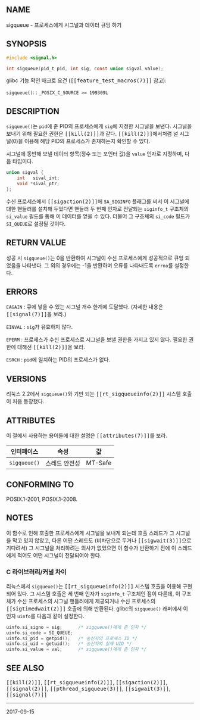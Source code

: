 ## NAME

sigqueue - 프로세스에게 시그널과 데이터 큐잉 하기

## SYNOPSIS

```c
#include <signal.h>

int sigqueue(pid_t pid, int sig, const union sigval value);
```

glibc 기능 확인 매크로 요건 (<tt>[[feature_test_macros(7)]]</tt> 참고):

`sigqueue()`:
:   `_POSIX_C_SOURCE >= 199309L`

## DESCRIPTION

`sigqueue()`는 `pid`에 준 PID의 프로세스에게 `sig`에 지정한 시그널을 보낸다. 시그널을 보내기 위해 필요한 권한은 <tt>[[kill(2)]]</tt>과 같다. <tt>[[kill(2)]]</tt>에서처럼 널 시그널(0)을 이용해 해당 PID의 프로세스가 존재하는지 확인할 수 있다.

시그널에 동반해 보낼 데이터 항목(정수 또는 포인터 값)을 `value` 인자로 지정하며, 다음 타입이다.

```c
union sigval {
    int   sival_int;
    void *sival_ptr;
};
```

수신 프로세스에서 <tt>[[sigaction(2)]]</tt>에 `SA_SIGINFO` 플래그를 써서 이 시그널에 대한 핸들러를 설치해 두었다면 핸들러 두 번째 인자로 전달되는 `siginfo_t` 구조체의 `si_value` 필드를 통해 이 데이터를 얻을 수 있다. 더불어 그 구조체의 `si_code` 필드가 `SI_QUEUE`로 설정될 것이다.

## RETURN VALUE

성공 시 `sigqueue()`는 0을 반환하여 시그널이 수신 프로세스에게 성공적으로 큐잉 되었음을 나타낸다. 그 외의 경우에는 -1을 반환하며 오류를 나타내도록 `errno`를 설정한다.

## ERRORS

`EAGAIN`
:   큐에 넣을 수 있는 시그널 개수 한계에 도달했다. (자세한 내용은 <tt>[[signal(7)]]</tt>을 보라.)

`EINVAL`
:   `sig`가 유효하지 않다.

`EPERM`
:   프로세스가 수신 프로세스로 시그널을 보낼 권한을 가지고 있지 않다. 필요한 권한에 대해선 <tt>[[kill(2)]]</tt>을 보라.

`ESRCH`
:   `pid`에 일치하는 PID의 프로세스가 없다.

## VERSIONS

리눅스 2.2에서 `sigqueue()`와 기반 되는 <tt>[[rt_sigqueueinfo(2)]]</tt> 시스템 호출이 처음 등장했다.

## ATTRIBUTES

이 절에서 사용하는 용어들에 대한 설명은 <tt>[[attributes(7)]]</tt>를 보라.

| 인터페이스 | 속성 | 값
| --- | --- | --- |
| `sigqueue()` | 스레드 안전성 | MT-Safe |

## CONFORMING TO

POSIX.1-2001, POSIX.1-2008.

## NOTES

이 함수로 인해 호출한 프로세스에게 시그널을 보내게 되는데 호출 스레드가 그 시그널을 막고 있지 않았고, 다른 어떤 스레드도 (비차단으로 두거나 <tt>[[sigwait(3)]]</tt>으로 기다려서) 그 시그널을 처리하려는 의사가 없었으면 이 함수가 반환하기 전에 이 스레드에게 적어도 어떤 시그널이 전달되어야 한다.

### C 라이브러리/커널 차이

리눅스에서 `sigqueue()`는 <tt>[[rt_sigqueueinfo(2)]]</tt> 시스템 호출을 이용해 구현되어 있다. 그 시스템 호출은 세 번째 인자가 `siginfo_t` 구조체인 점이 다른데, 이 구조체가 수신 프로세스의 시그널 핸들러에게 제공되거나 수신 프로세스의 <tt>[[sigtimedwait(2)]]</tt> 호출에 의해 반환된다. glibc의 `sigqueue()` 래퍼에서 이 인자 `uinfo`를 다음과 같이 설정한다.

```c
uinfo.si_signo = sig;      /* sigqueue()에게 준 인자 */
uinfo.si_code = SI_QUEUE;
uinfo.si_pid = getpid();   /* 송신자의 프로세스 ID */
uinfo.si_uid = getuid();   /* 송신자의 실제 UID */
uinfo.si_value = val;      /* sigqueue()에게 준 인자 */
```

## SEE ALSO

<tt>[[kill(2)]]</tt>, <tt>[[rt_sigqueueinfo(2)]]</tt>, <tt>[[sigaction(2)]]</tt>, <tt>[[signal(2)]]</tt>, <tt>[[pthread_sigqueue(3)]]</tt>, <tt>[[sigwait(3)]]</tt>, <tt>[[signal(7)]]</tt>

----

2017-09-15
